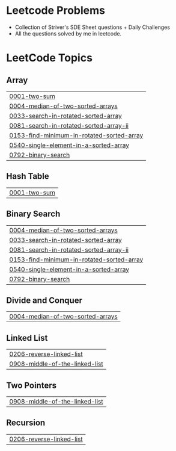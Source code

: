 # Leetcode Problems
- Collection of Striver's SDE Sheet questions + Daily Challenges
- All the questions solved by me in leetcode.

<!---LeetCode Topics Start-->
# LeetCode Topics
## Array
|  |
| ------- |
| [0001-two-sum](https://github.com/kausiki02/LEETCODE_GFG_DSA_Questions/tree/master/0001-two-sum) |
| [0004-median-of-two-sorted-arrays](https://github.com/kausiki02/LEETCODE_GFG_DSA_Questions/tree/master/0004-median-of-two-sorted-arrays) |
| [0033-search-in-rotated-sorted-array](https://github.com/kausiki02/LEETCODE_GFG_DSA_Questions/tree/master/0033-search-in-rotated-sorted-array) |
| [0081-search-in-rotated-sorted-array-ii](https://github.com/kausiki02/LEETCODE_GFG_DSA_Questions/tree/master/0081-search-in-rotated-sorted-array-ii) |
| [0153-find-minimum-in-rotated-sorted-array](https://github.com/kausiki02/LEETCODE_GFG_DSA_Questions/tree/master/0153-find-minimum-in-rotated-sorted-array) |
| [0540-single-element-in-a-sorted-array](https://github.com/kausiki02/LEETCODE_GFG_DSA_Questions/tree/master/0540-single-element-in-a-sorted-array) |
| [0792-binary-search](https://github.com/kausiki02/LEETCODE_GFG_DSA_Questions/tree/master/0792-binary-search) |
## Hash Table
|  |
| ------- |
| [0001-two-sum](https://github.com/kausiki02/LEETCODE_GFG_DSA_Questions/tree/master/0001-two-sum) |
## Binary Search
|  |
| ------- |
| [0004-median-of-two-sorted-arrays](https://github.com/kausiki02/LEETCODE_GFG_DSA_Questions/tree/master/0004-median-of-two-sorted-arrays) |
| [0033-search-in-rotated-sorted-array](https://github.com/kausiki02/LEETCODE_GFG_DSA_Questions/tree/master/0033-search-in-rotated-sorted-array) |
| [0081-search-in-rotated-sorted-array-ii](https://github.com/kausiki02/LEETCODE_GFG_DSA_Questions/tree/master/0081-search-in-rotated-sorted-array-ii) |
| [0153-find-minimum-in-rotated-sorted-array](https://github.com/kausiki02/LEETCODE_GFG_DSA_Questions/tree/master/0153-find-minimum-in-rotated-sorted-array) |
| [0540-single-element-in-a-sorted-array](https://github.com/kausiki02/LEETCODE_GFG_DSA_Questions/tree/master/0540-single-element-in-a-sorted-array) |
| [0792-binary-search](https://github.com/kausiki02/LEETCODE_GFG_DSA_Questions/tree/master/0792-binary-search) |
## Divide and Conquer
|  |
| ------- |
| [0004-median-of-two-sorted-arrays](https://github.com/kausiki02/LEETCODE_GFG_DSA_Questions/tree/master/0004-median-of-two-sorted-arrays) |
## Linked List
|  |
| ------- |
| [0206-reverse-linked-list](https://github.com/kausiki02/LEETCODE_GFG_DSA_Questions/tree/master/0206-reverse-linked-list) |
| [0908-middle-of-the-linked-list](https://github.com/kausiki02/LEETCODE_GFG_DSA_Questions/tree/master/0908-middle-of-the-linked-list) |
## Two Pointers
|  |
| ------- |
| [0908-middle-of-the-linked-list](https://github.com/kausiki02/LEETCODE_GFG_DSA_Questions/tree/master/0908-middle-of-the-linked-list) |
## Recursion
|  |
| ------- |
| [0206-reverse-linked-list](https://github.com/kausiki02/LEETCODE_GFG_DSA_Questions/tree/master/0206-reverse-linked-list) |
<!---LeetCode Topics End-->